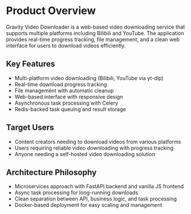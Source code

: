 # Product Overview

Gravity Video Downloader is a web-based video downloading service that supports multiple platforms including Bilibili and YouTube. The application provides real-time progress tracking, file management, and a clean web interface for users to download videos efficiently.

## Key Features
- Multi-platform video downloading (Bilibili, YouTube via yt-dlp)
- Real-time download progress tracking
- File management with automatic cleanup
- Web-based interface with responsive design
- Asynchronous task processing with Celery
- Redis-backed task queuing and result storage

## Target Users
- Content creators needing to download videos from various platforms
- Users requiring reliable video downloading with progress tracking
- Anyone needing a self-hosted video downloading solution

## Architecture Philosophy
- Microservices approach with FastAPI backend and vanilla JS frontend
- Async task processing for long-running downloads
- Clean separation between API, business logic, and task processing
- Docker-based deployment for easy scaling and management